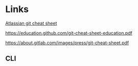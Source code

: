 # Links




[Atlassian git cheat sheet](https://www.atlassian.com/git/tutorials/atlassian-git-cheatsheet)

https://education.github.com/git-cheat-sheet-education.pdf

https://about.gitlab.com/images/press/git-cheat-sheet.pdf


## CLI